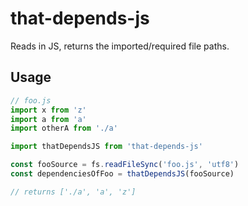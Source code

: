 # that-depends-js

Reads in JS, returns the imported/required file paths.

## Usage

```js
// foo.js
import x from 'z'
import a from 'a'
import otherA from './a'
```

```js
import thatDependsJS from 'that-depends-js'

const fooSource = fs.readFileSync('foo.js', 'utf8')
const dependenciesOfFoo = thatDependsJS(fooSource)

// returns ['./a', 'a', 'z']
```
